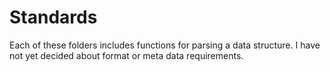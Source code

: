 # Standards

Each of these folders includes functions for parsing a data structure. I have not yet decided about format or meta data requirements.

